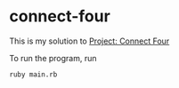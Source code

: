 # connect-four

<p>This is my solution to <a href="https://www.theodinproject.com/paths/full-stack-ruby-on-rails/courses/ruby-programming/lessons/testing-your-ruby-code">Project: Connect Four</a></p>

<p>To run the program, run</p>
<code>ruby main.rb</code>
